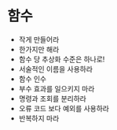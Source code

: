 # 함수

- 작게 만들어라
- 한가지만 해라
- 함수 당 추상화 수준은 하나로!
- 서술적인 이름을 사용하라
- 함수 인수
- 부수 효과를 일으키지 마라
- 명령과 조회를 분리하라
- 오류 코드 보다 예외를 사용하라
- 반복하지 마라
